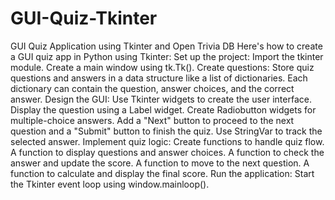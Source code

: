 # GUI-Quiz-Tkinter
GUI Quiz Application using Tkinter and Open Trivia DB
Here's how to create a GUI quiz app in Python using Tkinter:
Set up the project:
Import the tkinter module.
Create a main window using tk.Tk().
Create questions:
Store quiz questions and answers in a data structure like a list of dictionaries. Each dictionary can contain the question, answer choices, and the correct answer. 
Design the GUI:
Use Tkinter widgets to create the user interface.
Display the question using a Label widget.
Create Radiobutton widgets for multiple-choice answers.
Add a "Next" button to proceed to the next question and a "Submit" button to finish the quiz.
Use StringVar to track the selected answer.
Implement quiz logic:
Create functions to handle quiz flow.
A function to display questions and answer choices.
A function to check the answer and update the score.
A function to move to the next question.
A function to calculate and display the final score.
Run the application:
Start the Tkinter event loop using window.mainloop().
